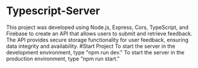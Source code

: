 # Typescript-Server
This project was developed using Node.js, Express, Cors, TypeScript, and Firebase to create an API that allows users to submit and retrieve feedback. 
The API provides secure storage functionality for user feedback, ensuring data integrity and availability.
#Start Project
To start the server in the development environment, type "npm run dev."
To start the server in the production environment, type "npm run start."
